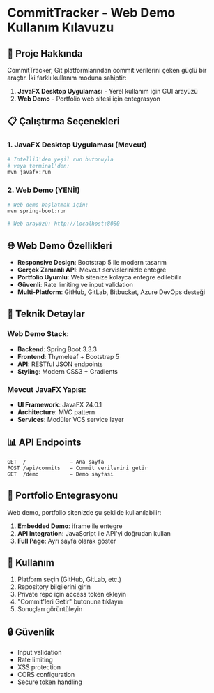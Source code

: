 # CommitTracker - Web Demo Kullanım Kılavuzu

## 🚀 Proje Hakkında

CommitTracker, Git platformlarından commit verilerini çeken güçlü bir araçtır. İki farklı kullanım moduna sahiptir:

1. **JavaFX Desktop Uygulaması** - Yerel kullanım için GUI arayüzü
2. **Web Demo** - Portfolio web sitesi için entegrasyon

## 📋 Çalıştırma Seçenekleri

### 1. JavaFX Desktop Uygulaması (Mevcut)
```bash
# IntelliJ'den yeşil run butonuyla
# veya terminal'den:
mvn javafx:run
```

### 2. Web Demo (YENİ!)
```bash
# Web demo başlatmak için:
mvn spring-boot:run

# Web arayüzü: http://localhost:8080
```

## 🌐 Web Demo Özellikleri

- **Responsive Design**: Bootstrap 5 ile modern tasarım
- **Gerçek Zamanlı API**: Mevcut servislerinizle entegre
- **Portfolio Uyumlu**: Web sitenize kolayca entegre edilebilir
- **Güvenli**: Rate limiting ve input validation
- **Multi-Platform**: GitHub, GitLab, Bitbucket, Azure DevOps desteği

## 🔧 Teknik Detaylar

### Web Demo Stack:
- **Backend**: Spring Boot 3.3.3
- **Frontend**: Thymeleaf + Bootstrap 5
- **API**: RESTful JSON endpoints
- **Styling**: Modern CSS3 + Gradients

### Mevcut JavaFX Yapısı:
- **UI Framework**: JavaFX 24.0.1
- **Architecture**: MVC pattern
- **Services**: Modüler VCS service layer

## 📊 API Endpoints

```
GET  /              → Ana sayfa
POST /api/commits   → Commit verilerini getir
GET  /demo          → Demo sayfası
```

## 🎯 Portfolio Entegrasyonu

Web demo, portfolio sitenizde şu şekilde kullanılabilir:

1. **Embedded Demo**: iframe ile entegre
2. **API Integration**: JavaScript ile API'yi doğrudan kullan
3. **Full Page**: Ayrı sayfa olarak göster

## 📱 Kullanım

1. Platform seçin (GitHub, GitLab, etc.)
2. Repository bilgilerini girin
3. Private repo için access token ekleyin
4. "Commit'leri Getir" butonuna tıklayın
5. Sonuçları görüntüleyin

## 🔒 Güvenlik

- Input validation
- Rate limiting
- XSS protection
- CORS configuration
- Secure token handling
